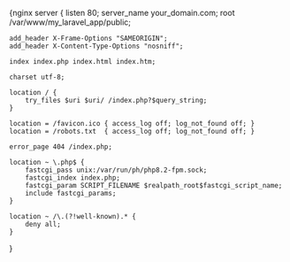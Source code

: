 {nginx
server {
    listen 80;
    server_name your_domain.com; 
    root /var/www/my_laravel_app/public;

    add_header X-Frame-Options "SAMEORIGIN";
    add_header X-Content-Type-Options "nosniff";

    index index.php index.html index.htm;

    charset utf-8;

    location / {
        try_files $uri $uri/ /index.php?$query_string;
    }

    location = /favicon.ico { access_log off; log_not_found off; }
    location = /robots.txt  { access_log off; log_not_found off; }

    error_page 404 /index.php;

    location ~ \.php$ {
        fastcgi_pass unix:/var/run/ph/php8.2-fpm.sock; 
        fastcgi_index index.php;
        fastcgi_param SCRIPT_FILENAME $realpath_root$fastcgi_script_name;
        include fastcgi_params;
    }

    location ~ /\.(?!well-known).* {
        deny all;
    }
}
